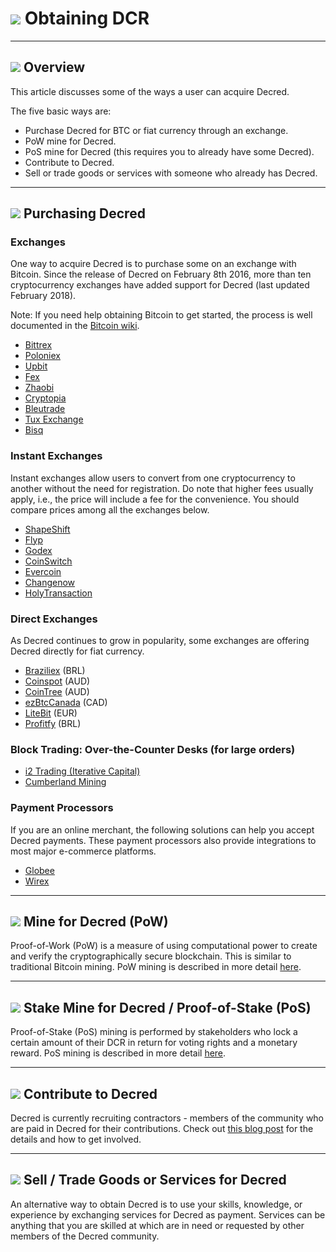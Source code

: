 # <img class="dcr-icon" src="/img/dcr-icons/ObtainingDecred.svg" /> Obtaining DCR

---

## <img class="dcr-icon" src="/img/dcr-icons/Info.svg" /> Overview

This article discusses some of the ways a user can acquire Decred.

The five basic ways are:

* Purchase Decred for BTC or fiat currency through an exchange.
* PoW mine for Decred.
* PoS mine for Decred (this requires you to already have some Decred).
* Contribute to Decred.
* Sell or trade goods or services with someone who already has Decred.

---

## <img class="dcr-icon" src="/img/dcr-icons/PurchasingDCR.svg" /> Purchasing Decred

### Exchanges

One way to acquire Decred is to purchase some on an exchange with Bitcoin.
Since the release of Decred on February 8th 2016, more than ten cryptocurrency exchanges have added support for Decred (last updated February 2018).

Note: If you need help obtaining Bitcoin to get started, the process is well documented in the [Bitcoin wiki](https://en.bitcoin.it/wiki/Buying_Bitcoins_%28the_newbie_version%29).

* [Bittrex](https://bittrex.com/Market/Index?MarketName=BTC-DCR)
* [Poloniex](https://poloniex.com/exchange#btc_dcr)
* [Upbit](https://www.upbit.com/exchange?code=CRIX.UPBIT.BTC-DCR)
* [Fex](https://fex.hk/Home/Exchange?type=DCR/BTC&buytype=BTC)
* [Zhaobi](https://www.zhaobi.com/#/usercenter/dcrUSDTtrade)
* [Cryptopia](https://www.cryptopia.co.nz/Exchange/?market=DCR_BTC)
* [Bleutrade](https://bleutrade.com/exchange/DCR/BTC)
* [Tux Exchange](https://tuxexchange.com/trade?coin=DCR&market=BTC)
* [Bisq](https://markets.bisq.network/?market=dcr_btc)


### Instant Exchanges

Instant exchanges allow users to convert from one cryptocurrency to another without the need for registration. Do note that higher fees usually apply, i.e., the price will include a fee for the convenience. You should compare prices among all the exchanges below.

* [ShapeShift](https://shapeshift.io/)
* [Flyp](https://flyp.me/)
* [Godex](https://godex.io/)
* [CoinSwitch](https://www.coinswitch.co/)
* [Evercoin](https://evercoin.com/)
* [Changenow](https://changenow.io/)
* [HolyTransaction](https://holytransaction.com)


### Direct Exchanges

As Decred continues to grow in popularity, some exchanges are offering Decred directly for fiat currency.

* [Braziliex](https://braziliex.com/) (BRL)
* [Coinspot](https://www.coinspot.com.au/buy/dcr) (AUD)
* [CoinTree](https://www.cointree.com.au/Secure/TradeAltcoin) (AUD)
* [ezBtcCanada](https://www.ezbtc.ca/) (CAD)
* [LiteBit](https://www.litebit.eu/en/buy/decred) (EUR)
* [Profitfy](https://profitfy.trade/) (BRL)

### Block Trading: Over-the-Counter Desks (for large orders)
* [i2 Trading (Iterative Capital)](https://i2trading.com)
* [Cumberland Mining](https://cumberlandmining.com/)

### Payment Processors

If you are an online merchant, the following solutions can help you accept Decred payments. These payment processors also provide integrations to most major e-commerce platforms.

* [Globee](https://globee.com)
* [Wirex](https://wirexapp.com)

---

## <img class="dcr-icon" src="/img/dcr-icons/PoWMine.svg" /> Mine for Decred (PoW)

Proof-of-Work (PoW) is a measure of using computational power to create and verify the cryptographically secure blockchain.  This is similar to traditional Bitcoin mining. PoW mining is described in more detail [here](/mining/proof-of-work).

---

## <img class="dcr-icon" src="/img/dcr-icons/TicketVoted.svg" /> Stake Mine for Decred / Proof-of-Stake (PoS)

Proof-of-Stake (PoS) mining is performed by stakeholders who lock a certain amount of their DCR in return for voting rights and a monetary reward. PoS mining is described in more detail [here](/mining/proof-of-stake).

---

## <img class="dcr-icon" src="/img/dcr-icons/Credits.svg" /> Contribute to Decred

Decred is currently recruiting contractors - members of the community who are paid in Decred for their contributions. Check out [this blog post](https://blog.decred.org/2017/07/25/Decred-Recruiting/) for the details and how to get involved.

---

## <img class="dcr-icon" src="/img/dcr-icons/SellGoods.svg" /> Sell / Trade Goods or Services for Decred

An alternative way to obtain Decred is to use your skills, knowledge, or experience by exchanging services for Decred as payment.  Services can be anything that you are skilled at which are in need or requested by other members of the Decred community.
